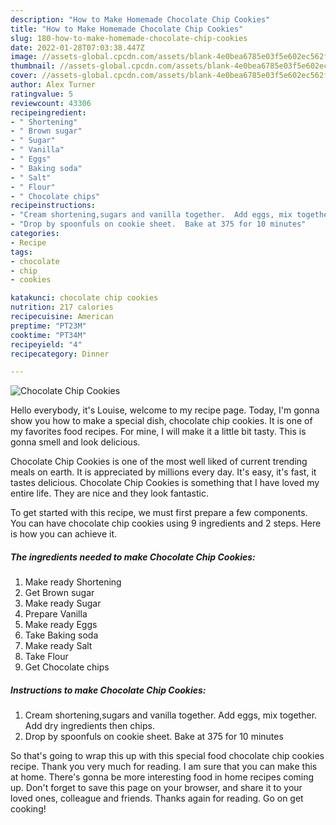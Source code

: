 ```yaml
---
description: "How to Make Homemade Chocolate Chip Cookies"
title: "How to Make Homemade Chocolate Chip Cookies"
slug: 180-how-to-make-homemade-chocolate-chip-cookies
date: 2022-01-28T07:03:38.447Z
image: //assets-global.cpcdn.com/assets/blank-4e0bea6785e03f5e602ec562f230caae08da540cada707380b4fe1bbebba43da.png
thumbnail: //assets-global.cpcdn.com/assets/blank-4e0bea6785e03f5e602ec562f230caae08da540cada707380b4fe1bbebba43da.png
cover: //assets-global.cpcdn.com/assets/blank-4e0bea6785e03f5e602ec562f230caae08da540cada707380b4fe1bbebba43da.png
author: Alex Turner
ratingvalue: 5
reviewcount: 43306
recipeingredient:
- " Shortening"
- " Brown sugar"
- " Sugar"
- " Vanilla"
- " Eggs"
- " Baking soda"
- " Salt"
- " Flour"
- " Chocolate chips"
recipeinstructions:
- "Cream shortening,sugars and vanilla together.  Add eggs, mix together.  Add dry ingredients then chips."
- "Drop by spoonfuls on cookie sheet.  Bake at 375 for 10 minutes"
categories:
- Recipe
tags:
- chocolate
- chip
- cookies

katakunci: chocolate chip cookies 
nutrition: 217 calories
recipecuisine: American
preptime: "PT23M"
cooktime: "PT34M"
recipeyield: "4"
recipecategory: Dinner

---
```



![Chocolate Chip Cookies](//assets-global.cpcdn.com/assets/blank-4e0bea6785e03f5e602ec562f230caae08da540cada707380b4fe1bbebba43da.png)

Hello everybody, it's Louise, welcome to my recipe page. Today, I'm gonna show you how to make a special dish, chocolate chip cookies. It is one of my favorites food recipes. For mine, I will make it a little bit tasty. This is gonna smell and look delicious.



Chocolate Chip Cookies is one of the most well liked of current trending meals on earth. It is appreciated by millions every day. It's easy, it's fast, it tastes delicious. Chocolate Chip Cookies is something that I have loved my entire life. They are nice and they look fantastic.


To get started with this recipe, we must first prepare a few components. You can have chocolate chip cookies using 9 ingredients and 2 steps. Here is how you can achieve it.

<!--inarticleads1-->

##### The ingredients needed to make Chocolate Chip Cookies:

1. Make ready  Shortening
1. Get  Brown sugar
1. Make ready  Sugar
1. Prepare  Vanilla
1. Make ready  Eggs
1. Take  Baking soda
1. Make ready  Salt
1. Take  Flour
1. Get  Chocolate chips




<!--inarticleads2-->

##### Instructions to make Chocolate Chip Cookies:

1. Cream shortening,sugars and vanilla together.  Add eggs, mix together.  Add dry ingredients then chips.
1. Drop by spoonfuls on cookie sheet.  Bake at 375 for 10 minutes




So that's going to wrap this up with this special food chocolate chip cookies recipe. Thank you very much for reading. I am sure that you can make this at home. There's gonna be more interesting food in home recipes coming up. Don't forget to save this page on your browser, and share it to your loved ones, colleague and friends. Thanks again for reading. Go on get cooking!
